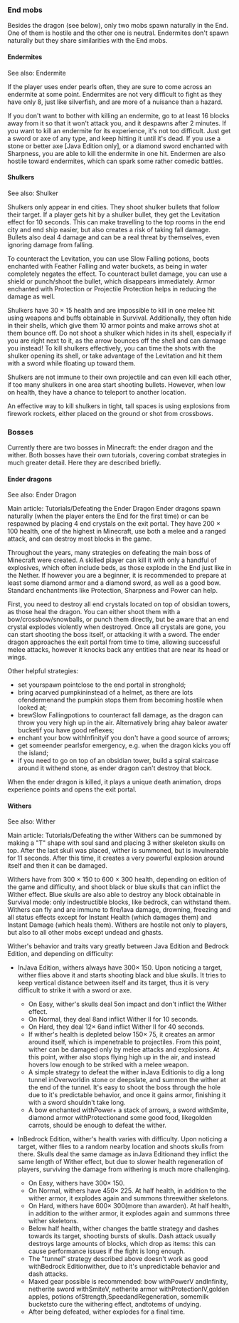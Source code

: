 ### End mobs
Besides the dragon (see below), only two mobs spawn naturally in the End. One of them is hostile and the other one is neutral. Endermites don't spawn naturally but they share similarities with the End mobs.

#### Endermites

See also: Endermite

If the player uses ender pearls often, they are sure to come across an endermite at some point. Endermites are not very difficult to fight as they have only 8, just like silverfish, and are more of a nuisance than a hazard.

If you don't want to bother with killing an endermite, go to at least 16 blocks away from it so that it won't attack you, and it despawns after 2 minutes. If you want to kill an endermite for its experience, it's not too difficult. Just get a sword or axe of any type, and keep hitting it until it's dead. If you use a stone or better axe ‌[Java Edition  only], or a diamond sword enchanted with Sharpness, you are able to kill the endermite in one hit. Endermen are also hostile toward endermites, which can spark some rather comedic battles.

#### Shulkers

See also: Shulker

Shulkers only appear in end cities. They shoot shulker bullets that follow their target. If a player gets hit by a shulker bullet, they get the Levitation effect for 10 seconds. This can make travelling to the top rooms in the end city and end ship easier, but also creates a risk of taking fall damage. Bullets also deal 4 damage and can be a real threat by themselves, even ignoring damage from falling.

To counteract the Levitation, you can use Slow Falling potions, boots enchanted with Feather Falling and water buckets, as being in water completely negates the effect. To counteract bullet damage, you can use a shield or punch/shoot the bullet, which disappears immediately. Armor enchanted with Protection or Projectile Protection helps in reducing the damage as well.

Shulkers have 30 × 15 health and are impossible to kill in one melee hit using weapons and buffs obtainable in Survival. Additionally, they often hide in their shells, which give them 10 armor points and make arrows shot at them bounce off. Do not shoot a shulker which hides in its shell, especially if you are right next to it, as the arrow bounces off the shell and can damage you instead! To kill shulkers effectively, you can time the shots with the shulker opening its shell, or take advantage of the Levitation and hit them with a sword while floating up toward them.

Shulkers are not immune to their own projectile and can even kill each other, if too many shulkers in one area start shooting bullets. However, when low on health, they have a chance to teleport to another location.

An effective way to kill shulkers in tight, tall spaces is using explosions from firework rockets, either placed on the ground or shot from crossbows.

### Bosses
Currently there are two bosses in Minecraft: the ender dragon and the wither. Both bosses have their own tutorials, covering combat strategies in much greater detail. Here they are described briefly. 

#### Ender dragons

See also: Ender Dragon

Main article: Tutorials/Defeating the Ender Dragon
Ender dragons spawn naturally (when the player enters the End for the first time) or can be respawned by placing 4 end crystals on the exit portal. They have 200 × 100 health, one of the highest in Minecraft, use both a melee and a ranged attack, and can destroy most blocks in the game.

Throughout the years, many strategies on defeating the main boss of Minecraft were created. A skilled player can kill it with only a handful of explosives, which often include beds, as those explode in the End just like in the Nether. If however you are a beginner, it is recommended to prepare at least some diamond armor and a diamond sword, as well as a good bow. Standard enchantments like Protection, Sharpness and Power can help. 

First, you need to destroy all end crystals located on top of obsidian towers, as those heal the dragon. You can either shoot them with a bow/crossbow/snowballs, or punch them directly, but be aware that an end crystal explodes violently when destroyed. Once all crystals are gone, you can start shooting the boss itself, or attacking it with a sword. The ender dragon approaches the exit portal from time to time, allowing successful melee attacks, however it knocks back any entities that are near its head or wings.

Other helpful strategies:

- set yourspawn pointclose to the end portal in stronghold;
- bring acarved pumpkininstead of a helmet, as there are lots ofendermenand the pumpkin stops them from becoming hostile when looked at;
- brewSlow Fallingpotions to counteract fall damage, as the dragon can throw you very high up in the air. Alternatively bring ahay baleor awater bucketif you have good reflexes;
- enchant your bow withInfinityif you don't have a good source of arrows;
- get someender pearlsfor emergency, e.g. when the dragon kicks you off the island;
- if you need to go on top of an obsidian tower, build a spiral staircase around it withend stone, as ender dragon can't destroy that block.

When the ender dragon is killed, it plays a unique death animation, drops experience points and opens the exit portal.

#### Withers

See also: Wither

Main article: Tutorials/Defeating the wither
Withers can be summoned by making a "T" shape with soul sand and placing 3 wither skeleton skulls on top. After the last skull was placed, wither is summoned, but is invulnerable for 11 seconds. After this time, it creates a very powerful explosion around itself and then it can be damaged.

Withers have from 300 × 150 to 600 × 300 health, depending on edition of the game and difficulty, and shoot black or blue skulls that can inflict the Wither effect. Blue skulls are also able to destroy any block obtainable in Survival mode: only indestructible blocks, like bedrock, can withstand them. Withers can fly and are immune to fire/lava damage, drowning, freezing and all status effects except for Instant Health (which damages them) and Instant Damage (which heals them). Withers are hostile not only to players, but also to all other mobs except undead and ghasts.

Wither's behavior and traits vary greatly between Java Edition and Bedrock Edition, and depending on difficulty:

- InJava Edition, withers always have 300× 150. Upon noticing a target, wither flies above it and starts shooting black and blue skulls. It tries to keep vertical distance between itself and its target, thus it is very difficult to strike it with a sword or axe.
	- On Easy, wither's skulls deal 5on impact and don't inflict the Wither effect.
	- On Normal, they deal 8and inflict Wither II for 10 seconds.
	- On Hard, they deal 12× 6and inflict Wither II for 40 seconds.
	- If wither's health is depleted below 150× 75, it creates an armor around itself, which is impenetrable to projectiles. From this point, wither can be damaged only by melee attacks and explosions. At this point, wither also stops flying high up in the air, and instead hovers low enough to be striked with a melee weapon.
	- A simple strategy to defeat the wither inJava Editionis to dig a long tunnel inOverworldin stone or deepslate, and summon the wither at the end of the tunnel. It's easy to shoot the boss through the hole due to it's predictable behavior, and once it gains armor, finishing it with a sword shouldn't take long.
	- A bow enchanted withPower+ a stack of arrows, a sword withSmite, diamond armor withProtectionand some good food, likegolden carrots, should be enough to defeat the wither.

- InBedrock Edition, wither's health varies with difficulty. Upon noticing a target, wither flies to a random nearby location and shoots skulls from there. Skulls deal the same damage as inJava Editionand they inflict the same length of Wither effect, but due to slower health regeneration of players, surviving the damage from withering is much more challenging.
	- On Easy, withers have 300× 150.
	- On Normal, withers have 450× 225. At half health, in addition to the wither armor, it explodes again and summons threewither skeletons.
	- On Hard, withers have 600× 300(more than awarden). At half health, in addition to the wither armor, it explodes again and summons three wither skeletons.
	- Below half health, wither changes the battle strategy and dashes towards its target, shooting bursts of skulls. Dash attack usually destroys large amounts of blocks, which drop as items: this can cause performance issues if the fight is long enough.
	- The "tunnel" strategy described above doesn't work as good withBedrock Editionwither, due to it's unpredictable behavior and dash attacks.
	- Maxed gear possible is recommended: bow withPowerV andInfinity, netherite sword withSmiteV, netherite armor withProtectionIV,golden apples, potions ofStrength,SpeedandRegeneration, somemilk bucketsto cure the withering effect, andtotems of undying.
	- After being defeated, wither explodes for a final time.

